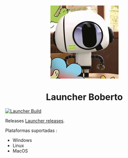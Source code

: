 <p align="center"><img src="../src/assets/images/icon.png" alt="icon-launcher"></p>

<h1 align="center">Launcher Boberto</h1>

[![Launcher Build](https://github.com/brutalzinn/launcher-boberto-minecraft/actions/workflows/build.yml/badge.svg)](https://github.com/brutalzinn/launcher-boberto-minecraft/actions/workflows/build.yml)


Releases [Launcher releases](https://modpackmanager.robertocpaes.dev/launcher/versions/).

Plataformas suportadas :

- Windows 
- Linux
- MacOS

